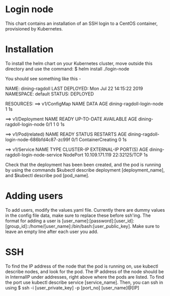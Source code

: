 # Login node 
This chart contains an installation of an SSH login to a CentOS container, provisioned by Kubernetes. 

# Installation
To install the helm chart on your Kubernetes cluster, move outside this directory and use the command:
$ helm install ./login-node

You should see something like this - 

NAME:   dining-ragdoll
LAST DEPLOYED: Mon Jul 22 14:15:22 2019
NAMESPACE: default
STATUS: DEPLOYED

RESOURCES:
==> v1/ConfigMap
NAME                       DATA  AGE
dining-ragdoll-login-node  1     1s

==> v1/Deployment
NAME                       READY  UP-TO-DATE  AVAILABLE  AGE
dining-ragdoll-login-node  0/1    1           0          1s

==> v1/Pod(related)
NAME                                        READY  STATUS             RESTARTS  AGE
dining-ragdoll-login-node-686bfd4c87-zc99f  0/1    ContainerCreating  0         1s

==> v1/Service
NAME                               TYPE      CLUSTER-IP      EXTERNAL-IP  PORT(S)       AGE
dining-ragdoll-login-node-service  NodePort  10.109.171.119  <none>       22:32125/TCP  1s

Check that the deployment has been been created, and the pod is running by using the commands $kubectl describe deployment [deployment_name],
and $kubectl describe pod [pod_name]. 

# Adding users 
To add users, modify the values.yaml file. Currently there are dummy values in the config file data, make sure to replace these before ssh'ing. 
The format for adding a user is [user_name]:[password]:[user_id]:[group_id]::/home/[user_name]:/bin/bash:[user_public_key]. Make sure to leave an empty line 
after each user you add. 

# SSH
To find the IP address of the node that the pod is running on, use kubectl describe nodes, and look for the pod.
The IP address of the node should be in InternalIP under addresses, right above where the pods are listed. To 
find the port use kubectl describe service [service_name]. Then, you can ssh in using 
$ ssh -i [user_private_key] -p [port_no] [user_name]@[IP]
